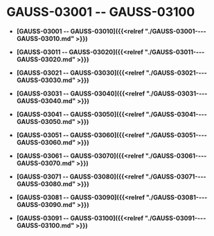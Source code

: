 # GAUSS-03001 -- GAUSS-03100

-   **[GAUSS-03001 -- GAUSS-03010]({{<relref "./GAUSS-03001----GAUSS-03010.md" >}})**

-   **[GAUSS-03011 -- GAUSS-03020]({{<relref "./GAUSS-03011----GAUSS-03020.md" >}})**

-   **[GAUSS-03021 -- GAUSS-03030]({{<relref "./GAUSS-03021----GAUSS-03030.md" >}})**

-   **[GAUSS-03031 -- GAUSS-03040]({{<relref "./GAUSS-03031----GAUSS-03040.md" >}})**

-   **[GAUSS-03041 -- GAUSS-03050]({{<relref "./GAUSS-03041----GAUSS-03050.md" >}})**

-   **[GAUSS-03051 -- GAUSS-03060]({{<relref "./GAUSS-03051----GAUSS-03060.md" >}})**

-   **[GAUSS-03061 -- GAUSS-03070]({{<relref "./GAUSS-03061----GAUSS-03070.md" >}})**

-   **[GAUSS-03071 -- GAUSS-03080]({{<relref "./GAUSS-03071----GAUSS-03080.md" >}})**

-   **[GAUSS-03081 -- GAUSS-03090]({{<relref "./GAUSS-03081----GAUSS-03090.md" >}})**

-   **[GAUSS-03091 -- GAUSS-03100]({{<relref "./GAUSS-03091----GAUSS-03100.md" >}})**
